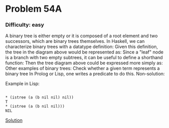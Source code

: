 # Problem 54A
### Difficulty: easy
A binary tree is either empty or it is composed of a root element and two successors, which are binary trees themselves.
In Haskell, we can characterize binary trees with a datatype definition:
Given this definition, the tree in the diagram above would be represented as:
Since a "leaf" node is a branch with two empty subtrees, it can be useful to define a shorthand function:
Then the tree diagram above could be expressed more simply as:
Other examples of binary trees:
Check whether a given term represents a binary tree
In Prolog or Lisp, one writes a predicate to do this.
Non-solution:

Example in Lisp:

```

* (istree (a (b nil nil) nil))
T
* (istree (a (b nil nil)))
NIL
```
[Solution](https://wiki.haskell.org/H-99:_Ninety-Nine_Haskell_Problems)

